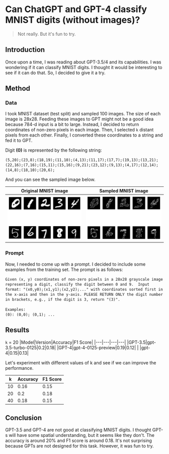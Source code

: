 # Can ChatGPT and GPT-4 classify MNIST digits (without images)?

> Not really. But it's fun to try.

## Introduction

Once upon a time, I was reading about GPT-3.5/4 and its capabilities. I was wondering if it can classify MNIST digits. I thought it would be interesting to see if it can do that. So, I decided to give it a try.

## Method

### Data
I took MNIST dataset (test split) and sampled 100 images. The size of each image is 28x28. Feeding these images to GPT might not be a good idea because 784-d input is a bit to large. Instead, I decided to return coordinates of non-zero pixels in each image. Then, I selected `k` distant pixels from each other. Finally, I converted these coordinates to a string and fed it to GPT.


Digit **(0)** is represented by the following string:
```
(5,20);(23,8);(18,19);(11,10);(4,13);(11,17);(17,7);(19,13);(13,21);(22,16);(7,16);(15,11);(15,16);(9,21);(23,12);(9,13);(4,17);(12,14);(14,8);(18,10);(20,6);
```
And you can see the sampled image below.

Original MNIST image | Sampled MNIST image
:---------------------:|:---------------------:
![Original MNIST](temp_1.png) | ![Sampled MNIST](temp_0.png)

### Prompt

Now, I needed to come up with a prompt. I decided to include some examples from the training set. The prompt is as follows:
```
Given (x, y) coordinates of non-zero pixels in a 28x28 grayscale image representing a digit, classify the digit between 0 and 9.  Input format: "(x0,y0);(x1,y1);(x2,y2);..." with coordinates sorted first in the x-axis and then in the y-axis. PLEASE RETURN ONLY the digit number in brackets, e.g., if the digit is 3, return "(3)".

Examples:
(0): (0,0); (0,1); ...
```

## Results
`k` = 20
|Model|Version|Accuracy|F1 Score|
|---|---|---|---|
|GPT-3.5|gpt-3.5-turbo-0125|0.2|0.18| 
|GPT-4|gpt-4-0125-preview|0.19|0.12| 
|   |gpt-4|0.15|0.13| 

Let's experiment with different values of k and see if we can improve the performance.

|k|Accuracy|F1 Score|
|---|---|---|
|10|0.16|0.15|
|20|0.2|0.18|
|40|0.18|0.15|

## Conclusion

GPT-3.5 and GPT-4 are not good at classifying MNIST digits. I thought GPT-s will have some spatial understanding, but it seems like they don't. The accuracy is around 20% and F1 score is around 0.18. It's not surprising because GPTs are not designed for this task. However, it was fun to try.
